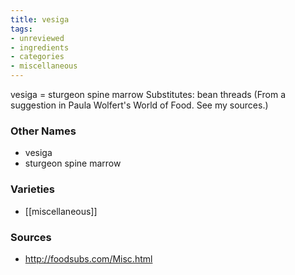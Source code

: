 ```yaml
---
title: vesiga
tags:
- unreviewed
- ingredients
- categories
- miscellaneous
---
```

vesiga = sturgeon spine marrow Substitutes: bean threads (From a suggestion in Paula Wolfert's World of Food. See my sources.)

### Other Names

* vesiga
* sturgeon spine marrow

### Varieties

* [[miscellaneous]]

### Sources
* http://foodsubs.com/Misc.html
